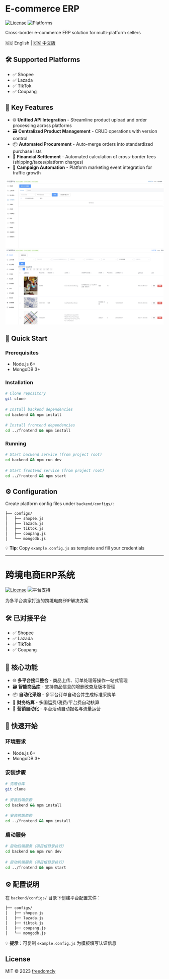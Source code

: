 # E-commerce ERP 

[![License](https://img.shields.io/badge/license-MIT-blue.svg)](https://github.com/freedomcly/ecommerce-erp/blob/main/LICENSE)
![Platforms](https://img.shields.io/badge/Platforms-Shopee%20|%20Lazada%20|%20TikTok%20|%20Coupang-ff69b4)

Cross-border e-commerce ERP solution for multi-platform sellers

🇬🇧 English | [🇨🇳 中文版](#chinese-version)

## 🛠️ Supported Platforms
- ✅ Shopee 
- ✅ Lazada 
- ✅ TikTok
- ✅ Coupang

## 🚀 Key Features
- 🌐 **Unified API Integration** - Streamline product upload and order processing across platforms
- 🗃️ **Centralized Product Management** - CRUD operations with version control
- 📦 **Automated Procurement** - Auto-merge orders into standardized purchase lists
- 🧮 **Financial Settlement** - Automated calculation of cross-border fees (shipping/taxes/platform charges)
- 🚀 **Campaign Automation** - Platform marketing event integration for traffic growth

![Demo](./demo2.jpg)
![Demo](./demo.jpg)

## 🚦 Quick Start

### Prerequisites
- Node.js 6+
- MongoDB 3+

### Installation
```bash
# Clone repository
git clone

# Install backend dependencies
cd backend && npm install

# Install frontend dependencies
cd ../frontend && npm install
```

### Running
```bash
# Start backend service (from project root)
cd backend && npm run dev

# Start frontend service (from project root)
cd ../frontend && npm start
```

## ⚙️ Configuration
Create platform config files under `backend/configs/`:

```
├── configs/
│   ├── shopee.js
│   ├── lazada.js
│   ├── tiktok.js
│   ├── coupang.js
│   └── mongodb.js
```

💡 **Tip**: Copy `example.config.js` as template and fill your credentials

---

<a id="chinese-version"></a >
# 跨境电商ERP系统

[![License](https://img.shields.io/badge/license-MIT-blue.svg)](https://github.com/freedomcly/ecommerce-erp/blob/main/LICENSE)
![平台支持](https://img.shields.io/badge/支持平台-Shopee%20|%20Lazada%20|%20TikTok%20|%20Coupang-ff69b4)

为多平台卖家打造的跨境电商ERP解决方案

## 🛠️ 已对接平台
- ✅ Shopee 
- ✅ Lazada 
- ✅ TikTok
- ✅ Coupang

## 🚀 核心功能
- 🌐 **多平台接口整合** - 商品上传、订单处理等操作一站式管理
- 🗃️ **智能商品库** - 支持商品信息的增删改查及版本管理
- 📦 **自动化采购** - 多平台订单自动合并生成标准采购单
- 🧮 **财务结算** - 多国运费/税费/平台费自动核算
- 🚀 **营销自动化** - 平台活动自动报名与流量运营

## 🚦 快速开始

### 环境要求
- Node.js 6+
- MongoDB 3+

### 安装步骤
```bash
# 克隆仓库
git clone

# 安装后端依赖
cd backend && npm install

# 安装前端依赖
cd ../frontend && npm install
```

### 启动服务
```bash
# 启动后端服务（项目根目录执行）
cd backend && npm run dev

# 启动前端服务（项目根目录执行）
cd ../frontend && npm start
```

## ⚙️ 配置说明
在 `backend/configs/` 目录下创建平台配置文件：

```
├── configs/
│   ├── shopee.js
│   ├── lazada.js
│   ├── tiktok.js
│   ├── coupang.js
│   └── mongodb.js
```

💡 **提示**：可复制 `example.config.js` 为模板填写认证信息

## License
MIT © 2023 [freedomcly](https://github.com/freedomcly)
```
